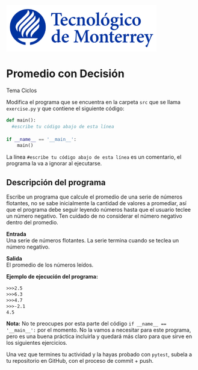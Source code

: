 ![Tec de Monterrey](../../images/logotecmty.png)
# Promedio con Decisión 
Tema Ciclos

Modifica el programa que se encuentra en la carpeta `src` que se llama `exercise.py` y que contiene el siguiente código:

```python
def main():
  #escribe tu código abajo de esta línea

if __name__ == '__main__':
    main()
```

La línea `#escribe tu código abajo de esta línea` es un comentario, el programa la va a ignorar al ejecutarse.

## Descripción del programa  
Escribe un programa que calcule el promedio de una serie de números flotantes, no se sabe inicialmente la cantidad de valores a promediar, así que el programa debe seguir leyendo números hasta que el usuario teclee un número negativo. Ten cuidado de no considerar el número negativo dentro del promedio.

**Entrada**  
Una serie de números flotantes. La serie termina cuando se teclea un número negativo.

**Salida**  
El promedio de los números leídos.

**Ejemplo de ejecución del programa:** 
``` 
>>>2.5                   
>>>6.3                   
>>>4.7                  
>>>-2.1                     
4.5  
```
**Nota:** No te preocupes por esta parte del código `if __name__ == '__main__':` por el momento. No la vamos a necesitar para este programa, pero es una buena práctica incluirla y quedará más claro para que sirve en los siguientes ejercicios.

Una vez que termines tu actividad y la hayas probado con `pytest`, subela a tu repositorio en GitHub, con el proceso de commit + push.
